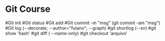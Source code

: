 # Git Course

#Git init
#Git status
#Git add
#Git commit -m "msg" (git commit -am "msg")
#Git log (--decorate; --author="fulano"; --graph)
#git shortlog (--sn)
#git show 'hash'
#git diff ( --name-only)
#git checkout 'arquivo'
